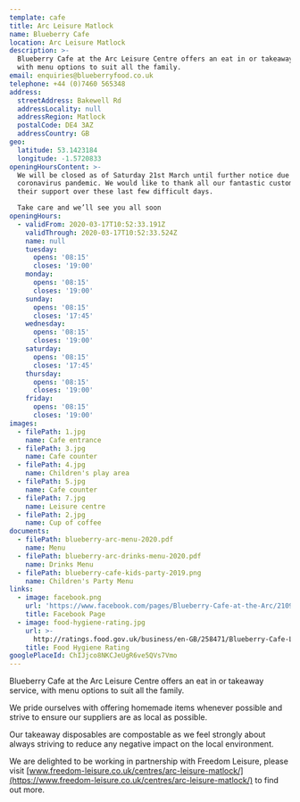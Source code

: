 ```yaml
---
template: cafe
title: Arc Leisure Matlock
name: Blueberry Cafe
location: Arc Leisure Matlock
description: >-
  Blueberry Cafe at the Arc Leisure Centre offers an eat in or takeaway service,
  with menu options to suit all the family.
email: enquiries@blueberryfood.co.uk
telephone: +44 (0)7460 565348
address:
  streetAddress: Bakewell Rd
  addressLocality: null
  addressRegion: Matlock
  postalCode: DE4 3AZ
  addressCountry: GB
geo:
  latitude: 53.1423184
  longitude: -1.5720833
openingHoursContent: >-
  We will be closed as of Saturday 21st March until further notice due to the
  coronavirus pandemic. We would like to thank all our fantastic customers for
  their support over these last few difficult days.

  Take care and we’ll see you all soon
openingHours:
  - validFrom: 2020-03-17T10:52:33.191Z
    validThrough: 2020-03-17T10:52:33.524Z
    name: null
    tuesday:
      opens: '08:15'
      closes: '19:00'
    monday:
      opens: '08:15'
      closes: '19:00'
    sunday:
      opens: '08:15'
      closes: '17:45'
    wednesday:
      opens: '08:15'
      closes: '19:00'
    saturday:
      opens: '08:15'
      closes: '17:45'
    thursday:
      opens: '08:15'
      closes: '19:00'
    friday:
      opens: '08:15'
      closes: '19:00'
images:
  - filePath: 1.jpg
    name: Cafe entrance
  - filePath: 3.jpg
    name: Cafe counter
  - filePath: 4.jpg
    name: Children's play area
  - filePath: 5.jpg
    name: Cafe counter
  - filePath: 7.jpg
    name: Leisure centre
  - filePath: 2.jpg
    name: Cup of coffee
documents:
  - filePath: blueberry-arc-menu-2020.pdf
    name: Menu
  - filePath: blueberry-arc-drinks-menu-2020.pdf
    name: Drinks Menu
  - filePath: blueberry-cafe-kids-party-2019.png
    name: Children's Party Menu
links:
  - image: facebook.png
    url: 'https://www.facebook.com/pages/Blueberry-Cafe-at-the-Arc/210996019253515'
    title: Facebook Page
  - image: food-hygiene-rating.jpg
    url: >-
      http://ratings.food.gov.uk/business/en-GB/258471/Blueberry-Cafe-Ltd-Matlock
    title: Food Hygiene Rating
googlePlaceId: ChIJjco8NKCJeUgR6ve5QVs7Vmo
---
```


Blueberry Cafe at the Arc Leisure Centre offers an eat in or takeaway service, with menu options to suit all the family.

We pride ourselves with offering homemade items whenever possible and strive to ensure our suppliers are as local as possible.

Our takeaway disposables are compostable as we feel strongly about always striving to reduce any negative impact on the local environment.

We are delighted to be working in partnership with Freedom Leisure, please visit [www.freedom-leisure.co.uk/centres/arc-leisure-matlock/](https://www.freedom-leisure.co.uk/centres/arc-leisure-matlock/) to find out more.
